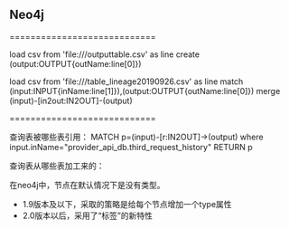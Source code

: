 ## Neo4j


============================

load csv from 'file:///outputtable.csv' as line create (output:OUTPUT{outName:line[0]})

load csv from 'file:///table_lineage20190926.csv' as line match (input:INPUT{inName:line[1]}),(output:OUTPUT{outName:line[0]}) merge (input)-[in2out:IN2OUT]-(output)

============================


查询表被哪些表引用：
MATCH p=(input)-[r:IN2OUT]->(output) where input.inName="provider_api_db.third_request_history" RETURN p

查询表从哪些表加工来的：



在neo4j中，节点在默认情况下是没有类型。
- 1.9版本及以下，采取的策略是给每个节点增加一个type属性
- 2.0版本以后，采用了“标签”的新特性